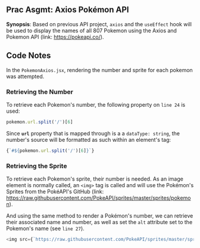 ## Prac Asgmt: **Axios Pokémon API**

**Synopsis**: Based on previous API project, `axios` and the `useEffect` hook will be used to display the names of all 807 Pokemon using the Axios and Pokemon API (link: https://pokeapi.co/).

## Code Notes
In the `PokemonAxios.jsx`, rendering the number and sprite for each pokemon was attempted.

### Retrieving the Number
To retrieve each Pokemon's number, the following property on `line 24` is used:

```js
pokemon.url.split('/')[6]
```

Since **`url`** property that is mapped through is a a `dataType: string`, the number's source will be formatted as such within an element's tag:

```js
{`#${pokemon.url.split('/')[6]}`}
```

### Retrieving the Sprite
To retrieve each Pokemon's sprite, their number is needed. As an image element is normally called, an `<img>` tag is called and will use the Pokémon's Sprites from the PokéAPI's GitHub (link: https://raw.githubusercontent.com/PokeAPI/sprites/master/sprites/pokemon).

And using the same method to render a Pokémon's number, we can retrieve their associated name and number, as well as set the `alt` attribute set to the Pokemon's name (see `line 27`).

```js
<img src={`https://raw.githubusercontent.com/PokeAPI/sprites/master/sprites/pokemon/${pokemon.url.split('/')[6]}.png`} alt={pokemon.name} />
```